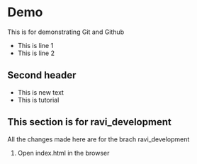 # Demo

This is for demonstrating Git and Github

- This is line 1
- This is line 2

## Second header

- This is new text
- This is tutorial


## This section is for ravi_development 

All the changes made here are for the brach ravi_development
1. Open index.html in the browser